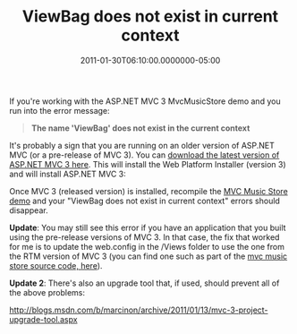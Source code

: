 ﻿---
title: ViewBag does not exist in current context
date: "2011-01-30T06:10:00.0000000-05:00"
description: "If you're working with the ASP.NET MVC 3 MvcMusicStore demo and you run into the error message:"
featuredImage: /img/error-261887_1280.jpg
---

If you're working with the ASP.NET MVC 3 MvcMusicStore demo and you run into the error message:

> **The name 'ViewBag' does not exist in the current context**

It's probably a sign that you are running on an older version of ASP.NET MVC (or a pre-release of MVC 3). You can [download the latest version of ASP.NET MVC 3 here](http://www.asp.net/mvc/mvc3). This will install the Web Platform Installer (version 3) and will install ASP.NET MVC 3:

Once MVC 3 (released version) is installed, recompile the [MVC Music Store demo](http://mvcmusicstore.codeplex.com/) and your "ViewBag does not exist in current context" errors should disappear.

**Update**: You may still see this error if you have an application that you built using the pre-release versions of MVC 3. In that case, the fix that worked for me is to update the web.config in the /Views folder to use the one from the RTM version of MVC 3 (you can find one such as part of the [mvc music store source code, here](http://mvcmusicstore.codeplex.com/SourceControl/changeset/view/b783a1bfa56c#MvcMusicStore%2fViews%2fWeb.config)).

**Update 2**: There's also an upgrade tool that, if used, should prevent all of the above problems:

<http://blogs.msdn.com/b/marcinon/archive/2011/01/13/mvc-3-project-upgrade-tool.aspx>

